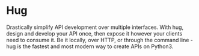 # Hug
Drastically simplify API development over multiple interfaces. With hug, design and develop your API once, then expose it however your clients need to consume it. Be it locally, over HTTP, or through the command line - hug is the fastest and most modern way to create APIs on Python3.
